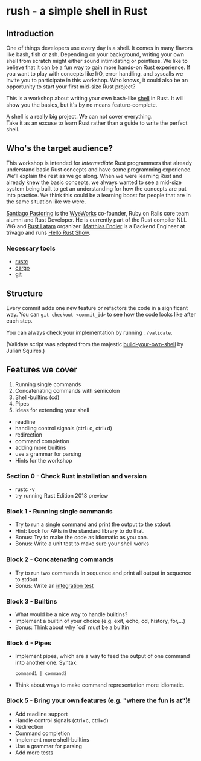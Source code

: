 # rush - a simple shell in Rust

## Introduction

One of things developers use every day is a shell. It comes in many flavors like bash, fish or zsh. Depending on your background, writing your own shell from scratch might either sound intimidating or pointless. We like to believe that it can be a fun way to gain more hands-on Rust experience.  If you want to play with concepts like I/O, error handling, and syscalls we invite you to participate in this workshop.  Who knows, it could also be an opportunity to start your first mid-size Rust project?  

This is a workshop about writing your own bash-like [shell](https://multicians.org/shell.html) in Rust. It will show you the basics, but it's by no means feature-complete.  

A shell is a really big project. We can not cover everything.  
Take it as an excuse to learn Rust rather than a guide to write the perfect shell.

## Who's the target audience?

This workshop is intended for *intermediate* Rust programmers that already understand basic Rust concepts and have some programming experience. We’ll explain the rest as we go along.
When we were learning Rust and already knew the basic concepts, we always wanted to see a mid-size system being built to get an understanding for how the concepts are put into practice. We think this could be a learning boost for people that are in the same situation like we were.

[Santiago Pastorino](https://santiagopastorino.com) is the [WyeWorks](https://wyeworks.com) co-founder, Ruby on Rails core team alumni and Rust Developer. He is currently part of the Rust compiler NLL WG and [Rust Latam](https://rustlatam.org) organizer.
[Matthias Endler](https://matthias-endler.de ) is a Backend Engineer at trivago and runs [Hello Rust Show](https://hello-rust.show).


### Necessary tools 
    
* [rustc](https://rustup.rs/)
* [cargo](https://github.com/rust-lang/cargo)
* [git](https://git-scm.com/)

##  Structure

Every commit adds one new feature or refactors the code in a significant way.
You can `git checkout <commit_id>` to see how the code looks like after each step.

You can always check your implementation by running `./validate`.

(Validate script was adapted from the majestic [build-your-own-shell](https://github.com/tokenrove/build-your-own-shell) by Julian Squires.)

## Features we cover

1. Running single commands
2. Concatenating commands with semicolon
3. Shell-builtins (cd)
4. Pipes
5. Ideas for extending your shell
  - readline
  - handling control signals (ctrl+c, ctrl+d)  
  - redirection
  - command completion
  - adding more builtins
  - use a grammar for parsing
  - Hints for the workshop

### Section 0 - Check Rust installation and version

- rustc -v
- try running Rust Edition 2018 preview

### Block 1 - Running single commands

- Try to run a single command and print the output to the stdout.
- Hint: Look for APIs in the standard library to do that.
- Bonus: Try to make the code as idiomatic as you can.
- Bonus: Write a unit test to make sure your shell works

### Block 2 - Concatenating commands

- Try to run two commands in sequence and print all output in sequence
  to stdout
- Bonus: Write an [integration test](https://doc.rust-lang.org/rust-by-example/testing/integration_testing.html)

### Block 3 - Builtins

- What would be a nice way to handle builtins?
- Implement a builtin of your choice (e.g. exit, echo, cd, history,
  for,...)
- Bonus: Think about why \`cd\` must be a builtin

### Block 4 - Pipes

- Implement pipes, which are a way to feed the output of one command into another one.
	Syntax: 

	```shell
	command1 | command2
	```

- Think about ways to make command representation more idiomatic.

### Block 5 - Bring your own features (e.g. "where the fun is at")!

* Add readline support
* Handle control signals (ctrl+c, ctrl+d)  
* Redirection
* Command completion
* Implement more shell-builtins
* Use a grammar for parsing
* Add more tests
